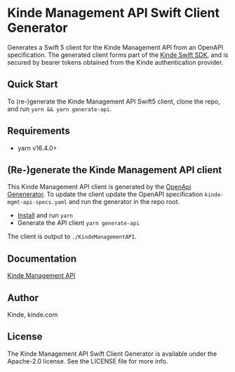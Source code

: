 # Kinde Management API Swift Client Generator

Generates a Swift 5 client for the Kinde Management API from an OpenAPI specification. The generated client forms part of the [Kinde Swift SDK](https://github.com/kinde-oss/kinde-auth-swift),
and is secured by bearer tokens obtained from the Kinde authentication provider.

## Quick Start

To (re-)generate the Kinde Management API Swift5 client, clone the repo, and run `yarn && yarn generate-api`.

## Requirements

- yarn v16.4.0+

## (Re-)generate the Kinde Management API client

This Kinde Management API client is generated by the [OpenApi Genenerator](https://openapi-generator.tech/docs/generators/swift5/).
To update the client update the OpenAPI specification `kinde-mgmt-api-specs.yaml` and run the generator in the repo root.

- [Install](https://classic.yarnpkg.com/en/docs/install) and run `yarn`
- Generate the API client `yarn generate-api`

The client is output to `./KindeManagementAPI`.

## Documentation

[Kinde Management API](./KindeManagementAPI/README.md)

## Author

Kinde, kinde.com

## License

The Kinde Management API Swift Client Generator is available under the Apache-2.0 license. See the LICENSE file for more info.
